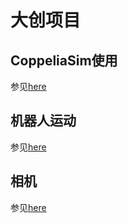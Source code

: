 # 大创项目

## CoppeliaSim使用
参见[here](doc/coppeliasim.md)

## 机器人运动
参见[here](doc/copwrap.md)

## 相机
参见[here](doc/camera.md)